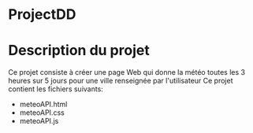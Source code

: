 # ProjectDD

# Description du projet
Ce projet consiste à créer une page Web qui donne la météo toutes les 3 heures sur 5 jours pour une ville renseignée par l'utilisateur
Ce projet contient les fichiers suivants:
+ meteoAPI.html
+ meteoAPI.css
+ meteoAPI.js
